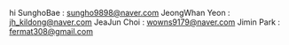 hi
SunghoBae : sungho9898@naver.com
JeongWhan Yeon : jh_kildong@naver.com 
JeaJun Choi : wowns9179@naver.com
Jimin Park : fermat308@gmail.com
